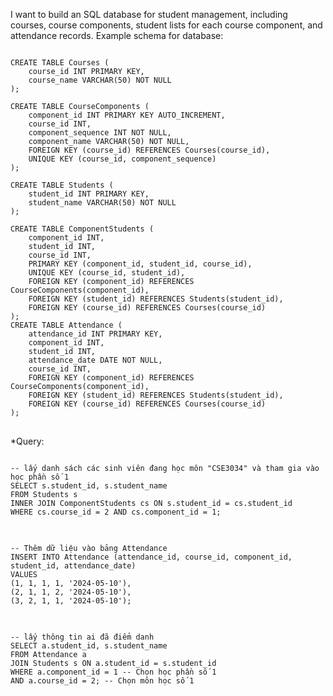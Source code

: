I want to build an SQL database for student management, including courses, course components, student lists for each course component, and attendance records. Example schema for database:
<pre>
<code>
CREATE TABLE Courses (
    course_id INT PRIMARY KEY,
    course_name VARCHAR(50) NOT NULL
);

CREATE TABLE CourseComponents (
    component_id INT PRIMARY KEY AUTO_INCREMENT,
    course_id INT,
    component_sequence INT NOT NULL,
    component_name VARCHAR(50) NOT NULL,
    FOREIGN KEY (course_id) REFERENCES Courses(course_id),
    UNIQUE KEY (course_id, component_sequence)
);

CREATE TABLE Students (
    student_id INT PRIMARY KEY,
    student_name VARCHAR(50) NOT NULL
);

CREATE TABLE ComponentStudents (
    component_id INT,
    student_id INT,
    course_id INT,
    PRIMARY KEY (component_id, student_id, course_id),
    UNIQUE KEY (course_id, student_id),
    FOREIGN KEY (component_id) REFERENCES CourseComponents(component_id),
    FOREIGN KEY (student_id) REFERENCES Students(student_id),
    FOREIGN KEY (course_id) REFERENCES Courses(course_id)
);
CREATE TABLE Attendance (
    attendance_id INT PRIMARY KEY,
    component_id INT,
    student_id INT,
    attendance_date DATE NOT NULL,
    course_id INT,
    FOREIGN KEY (component_id) REFERENCES CourseComponents(component_id),
    FOREIGN KEY (student_id) REFERENCES Students(student_id),
    FOREIGN KEY (course_id) REFERENCES Courses(course_id)
);
</code>
</pre>
*Query:

<pre>
<code>
-- lấy danh sách các sinh viên đang học môn "CSE3034" và tham gia vào học phần số 1
SELECT s.student_id, s.student_name
FROM Students s
INNER JOIN ComponentStudents cs ON s.student_id = cs.student_id
WHERE cs.course_id = 2 AND cs.component_id = 1;
</code>
</pre>

<pre>
<code>
-- Thêm dữ liệu vào bảng Attendance
INSERT INTO Attendance (attendance_id, course_id, component_id, student_id, attendance_date)
VALUES 
(1, 1, 1, 1, '2024-05-10'),
(2, 1, 1, 2, '2024-05-10'),
(3, 2, 1, 1, '2024-05-10');
</code>
</pre>

<pre>
<code>
-- lấy thông tin ai đã điểm danh
SELECT a.student_id, s.student_name
FROM Attendance a
JOIN Students s ON a.student_id = s.student_id
WHERE a.component_id = 1 -- Chọn học phần số 1
AND a.course_id = 2; -- Chọn môn học số 1
</code>
</pre>
